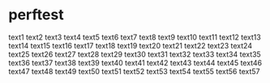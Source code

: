 # perftest
text1
text2
text3
text4
text5
text6
text7
text8
text9
text10
text11
text12
text13
text14
text15
text16
text17
text18
text19
text20
text21
text22
text23
text24
text25
text26
text27
text28
text29
text30
text31
text32
text33
text34
text35
text36
text37
text38
text39
text40
text41
text42
text43
text44
text45
text46
text47
text48
text49
text50
text51
text52
text53
text54
text55
text56
text57
